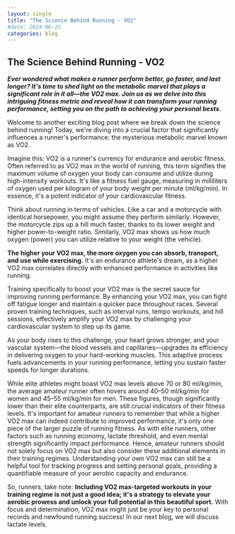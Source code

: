 ```yaml
---
layout: single
title: "The Science Behind Running - VO2"
#date: 2024-06-25
categories: blog
---
```



The Science Behind Running - VO2
------

***Ever wondered what makes a runner perform better, go faster, and last longer? It's time to shed light on the metabolic marvel that plays a significant role in it all—the VO2 max. Join us as we delve into this intriguing fitness metric and reveal how it can transform your running performance, setting you on the path to achieving your personal bests.***

Welcome to another exciting blog post where we break down the science behind running! Today, we're diving into a crucial factor that significantly influences a runner's performance: the mysterious metabolic marvel known as VO2.

Imagine this: VO2 is a runner's currency for endurance and aerobic fitness. Often referred to as VO2 max in the world of running, this term signifies the maximum volume of oxygen your body can consume and utilize during high-intensity workouts. It's like a fitness fuel gauge, measuring in milliliters of oxygen used per kilogram of your body weight per minute (ml/kg/min). In essence, it's a potent indicator of your cardiovascular fitness.

Think about running in terms of vehicles. Like a car and a motorcycle with identical horsepower, you might assume they perform similarly. However, the motorcycle zips up a hill much faster, thanks to its lower weight and higher power-to-weight ratio. Similarly, VO2 max shows us how much oxygen (power) you can utilize relative to your weight (the vehicle).

**The higher your VO2 max, the more oxygen you can absorb, transport, and use while exercising.** It's an endurance athlete's dream, as a higher VO2 max correlates directly with enhanced performance in activities like running.

Training specifically to boost your VO2 max is the secret sauce for improving running performance. By enhancing your VO2 max, you can fight off fatigue longer and maintain a quicker pace throughout races. Several proven training techniques, such as interval runs, tempo workouts, and hill sessions, effectively amplify your VO2 max by challenging your cardiovascular system to step up its game.

As your body rises to this challenge, your heart grows stronger, and your vascular system—the blood vessels and capillaries—upgrades its efficiency in delivering oxygen to your hard-working muscles. This adaptive process fuels advancements in your running performance, letting you sustain faster speeds for longer durations.

While elite athletes might boast VO2 max levels above 70 or 80 ml/kg/min, the average amateur runner often hovers around 40–50 ml/kg/min for women and 45–55 ml/kg/min for men. These figures, though significantly lower than their elite counterparts, are still crucial indicators of their fitness levels. It's important for amateur runners to remember that while a higher VO2 max can indeed contribute to improved performance, it's only one piece of the larger puzzle of running fitness. As with elite runners, other factors such as running economy, lactate threshold, and even mental strength significantly impact performance. Hence, amateur runners should not solely focus on VO2 max but also consider these additional elements in their training regimes. Understanding your own VO2 max can still be a helpful tool for tracking progress and setting personal goals, providing a quantifiable measure of your aerobic capacity and endurance.

So, runners, take note: **Including VO2 max-targeted workouts in your training regime is not just a good idea; it's a strategy to elevate your aerobic prowess and unlock your full potential in this beautiful sport.** With focus and determination, VO2 max might just be your key to personal records and newfound running success! In our next blog, we will discuss lactate levels. 
